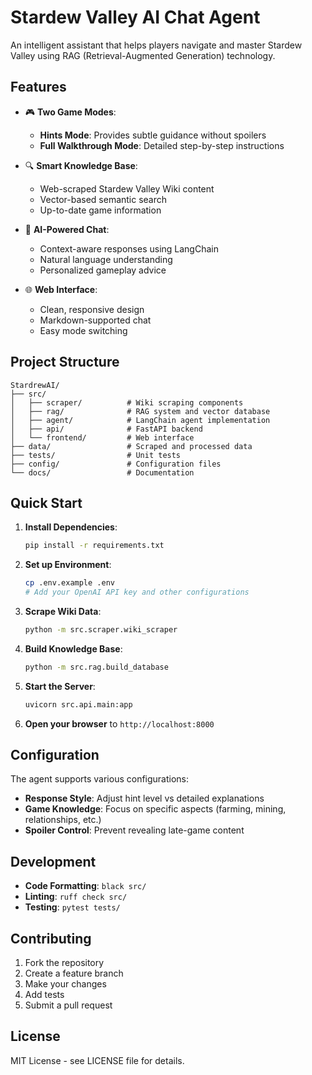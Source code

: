# Stardew Valley AI Chat Agent

An intelligent assistant that helps players navigate and master Stardew Valley using RAG (Retrieval-Augmented Generation) technology.

## Features

- 🎮 **Two Game Modes**:
  - **Hints Mode**: Provides subtle guidance without spoilers
  - **Full Walkthrough Mode**: Detailed step-by-step instructions

- 🔍 **Smart Knowledge Base**: 
  - Web-scraped Stardew Valley Wiki content
  - Vector-based semantic search
  - Up-to-date game information

- 🤖 **AI-Powered Chat**:
  - Context-aware responses using LangChain
  - Natural language understanding
  - Personalized gameplay advice

- 🌐 **Web Interface**:
  - Clean, responsive design
  - Markdown-supported chat
  - Easy mode switching

## Project Structure

```
StardrewAI/
├── src/
│   ├── scraper/          # Wiki scraping components
│   ├── rag/              # RAG system and vector database
│   ├── agent/            # LangChain agent implementation
│   ├── api/              # FastAPI backend
│   └── frontend/         # Web interface
├── data/                 # Scraped and processed data
├── tests/                # Unit tests
├── config/               # Configuration files
└── docs/                 # Documentation
```

## Quick Start

1. **Install Dependencies**:
   ```bash
   pip install -r requirements.txt
   ```

2. **Set up Environment**:
   ```bash
   cp .env.example .env
   # Add your OpenAI API key and other configurations
   ```

3. **Scrape Wiki Data**:
   ```bash
   python -m src.scraper.wiki_scraper
   ```

4. **Build Knowledge Base**:
   ```bash
   python -m src.rag.build_database
   ```

5. **Start the Server**:
   ```bash
   uvicorn src.api.main:app
   ```

6. **Open your browser** to `http://localhost:8000`

## Configuration

The agent supports various configurations:
- **Response Style**: Adjust hint level vs detailed explanations
- **Game Knowledge**: Focus on specific aspects (farming, mining, relationships, etc.)
- **Spoiler Control**: Prevent revealing late-game content

## Development

- **Code Formatting**: `black src/`
- **Linting**: `ruff check src/`
- **Testing**: `pytest tests/`

## Contributing

1. Fork the repository
2. Create a feature branch
3. Make your changes
4. Add tests
5. Submit a pull request

## License

MIT License - see LICENSE file for details.